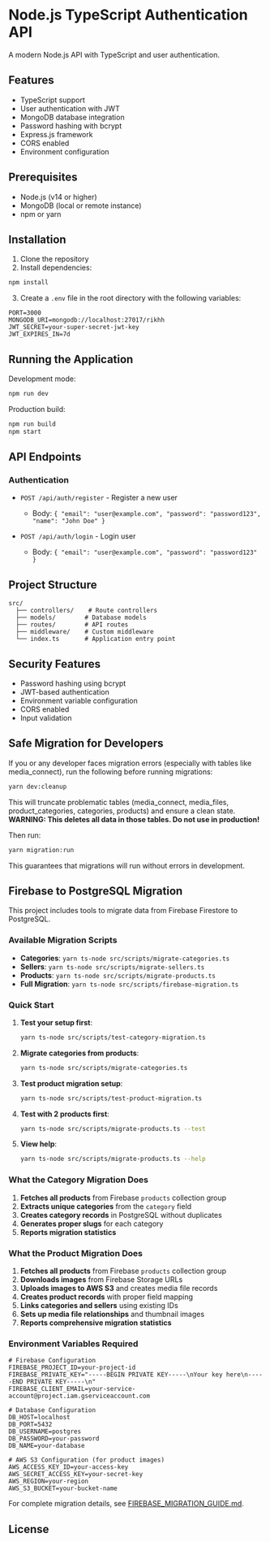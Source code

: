 # Node.js TypeScript Authentication API

A modern Node.js API with TypeScript and user authentication.

## Features

- TypeScript support
- User authentication with JWT
- MongoDB database integration
- Password hashing with bcrypt
- Express.js framework
- CORS enabled
- Environment configuration

## Prerequisites

- Node.js (v14 or higher)
- MongoDB (local or remote instance)
- npm or yarn

## Installation

1. Clone the repository
2. Install dependencies:
```bash
npm install
```

3. Create a `.env` file in the root directory with the following variables:
```
PORT=3000
MONGODB_URI=mongodb://localhost:27017/rikhh
JWT_SECRET=your-super-secret-jwt-key
JWT_EXPIRES_IN=7d
```

## Running the Application

Development mode:
```bash
npm run dev
```

Production build:
```bash
npm run build
npm start
```

## API Endpoints

### Authentication

- `POST /api/auth/register` - Register a new user
  - Body: `{ "email": "user@example.com", "password": "password123", "name": "John Doe" }`

- `POST /api/auth/login` - Login user
  - Body: `{ "email": "user@example.com", "password": "password123" }`

## Project Structure

```
src/
  ├── controllers/    # Route controllers
  ├── models/        # Database models
  ├── routes/        # API routes
  ├── middleware/    # Custom middleware
  └── index.ts       # Application entry point
```

## Security Features

- Password hashing using bcrypt
- JWT-based authentication
- Environment variable configuration
- CORS enabled
- Input validation

## Safe Migration for Developers

If you or any developer faces migration errors (especially with tables like media_connect), run the following before running migrations:

```sh
yarn dev:cleanup
```

This will truncate problematic tables (media_connect, media_files, product_categories, categories, products) and ensure a clean state. **WARNING: This deletes all data in those tables. Do not use in production!**

Then run:

```sh
yarn migration:run
```

This guarantees that migrations will run without errors in development.

## Firebase to PostgreSQL Migration

This project includes tools to migrate data from Firebase Firestore to PostgreSQL.

### Available Migration Scripts

- **Categories**: `yarn ts-node src/scripts/migrate-categories.ts`
- **Sellers**: `yarn ts-node src/scripts/migrate-sellers.ts`
- **Products**: `yarn ts-node src/scripts/migrate-products.ts`
- **Full Migration**: `yarn ts-node src/scripts/firebase-migration.ts`

### Quick Start

1. **Test your setup first**:
   ```bash
   yarn ts-node src/scripts/test-category-migration.ts
   ```

2. **Migrate categories from products**:
   ```bash
   yarn ts-node src/scripts/migrate-categories.ts
   ```

3. **Test product migration setup**:
   ```bash
   yarn ts-node src/scripts/test-product-migration.ts
   ```

4. **Test with 2 products first**:
   ```bash
   yarn ts-node src/scripts/migrate-products.ts --test
   ```

5. **View help**:
   ```bash
   yarn ts-node src/scripts/migrate-products.ts --help
   ```

### What the Category Migration Does

1. **Fetches all products** from Firebase `products` collection group
2. **Extracts unique categories** from the `category` field
3. **Creates category records** in PostgreSQL without duplicates
4. **Generates proper slugs** for each category
5. **Reports migration statistics**

### What the Product Migration Does

1. **Fetches all products** from Firebase `products` collection group
2. **Downloads images** from Firebase Storage URLs
3. **Uploads images to AWS S3** and creates media file records
4. **Creates product records** with proper field mapping
5. **Links categories and sellers** using existing IDs
6. **Sets up media file relationships** and thumbnail images
7. **Reports comprehensive migration statistics**

### Environment Variables Required

```env
# Firebase Configuration
FIREBASE_PROJECT_ID=your-project-id
FIREBASE_PRIVATE_KEY="-----BEGIN PRIVATE KEY-----\nYour key here\n-----END PRIVATE KEY-----\n"
FIREBASE_CLIENT_EMAIL=your-service-account@project.iam.gserviceaccount.com

# Database Configuration
DB_HOST=localhost
DB_PORT=5432
DB_USERNAME=postgres
DB_PASSWORD=your-password
DB_NAME=your-database

# AWS S3 Configuration (for product images)
AWS_ACCESS_KEY_ID=your-access-key
AWS_SECRET_ACCESS_KEY=your-secret-key
AWS_REGION=your-region
AWS_S3_BUCKET=your-bucket-name
```

For complete migration details, see [FIREBASE_MIGRATION_GUIDE.md](FIREBASE_MIGRATION_GUIDE.md).

## License
